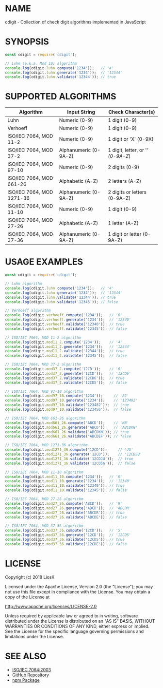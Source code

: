 # NAME

cdigit - Collection of check digit algorithms implemented in JavaScript


# SYNOPSIS

```javascript
const cdigit = require('cdigit');

// Luhn (a.k.a. Mod 10) algorithm
console.log(cdigit.luhn.compute('1234'));   // '4'
console.log(cdigit.luhn.generate('1234'));  // '12344'
console.log(cdigit.luhn.validate('12344')); // true
```


# SUPPORTED ALGORITHMS

| Algorithm                 | Input String          | Check Character(s)                |
|---------------------------|-----------------------|-----------------------------------|
| Luhn                      | Numeric (0-9)         | 1 digit (0-9)                     |
| Verhoeff                  | Numeric (0-9)         | 1 digit (0-9)                     |
| ISO/IEC 7064, MOD 11-2    | Numeric (0-9)         | 1 digit or 'X' (0-9X)             |
| ISO/IEC 7064, MOD 37-2    | Alphanumeric (0-9A-Z) | 1 digit, letter, or '*' (0-9A-Z*) |
| ISO/IEC 7064, MOD 97-10   | Numeric (0-9)         | 2 digits (0-9)                    |
| ISO/IEC 7064, MOD 661-26  | Alphabetic (A-Z)      | 2 letters (A-Z)                   |
| ISO/IEC 7064, MOD 1271-36 | Alphanumeric (0-9A-Z) | 2 digits or letters (0-9A-Z)      |
| ISO/IEC 7064, MOD 11-10   | Numeric (0-9)         | 1 digit (0-9)                     |
| ISO/IEC 7064, MOD 27-26   | Alphabetic (A-Z)      | 1 letter (A-Z)                    |
| ISO/IEC 7064, MOD 37-36   | Alphanumeric (0-9A-Z) | 1 digit or letter (0-9A-Z)        |


# USAGE EXAMPLES

```javascript
const cdigit = require('cdigit');

// Luhn algorithm
console.log(cdigit.luhn.compute('1234'));   // '4'
console.log(cdigit.luhn.generate('1234'));  // '12344'
console.log(cdigit.luhn.validate('12344')); // true
console.log(cdigit.luhn.validate('12345')); // false

// Verhoeff algorithm
console.log(cdigit.verhoeff.compute('1234'));   // '0'
console.log(cdigit.verhoeff.generate('1234'));  // '12340'
console.log(cdigit.verhoeff.validate('12340')); // true
console.log(cdigit.verhoeff.validate('12345')); // false

// ISO/IEC 7064, MOD 11-2 algorithm
console.log(cdigit.mod11_2.compute('1234'));    // '4'
console.log(cdigit.mod11_2.generate('1234'));   // '12344'
console.log(cdigit.mod11_2.validate('12344'));  // true
console.log(cdigit.mod11_2.validate('12345'));  // false

// ISO/IEC 7064, MOD 37-2 algorithm
console.log(cdigit.mod37_2.compute('12CD'));    // '6'
console.log(cdigit.mod37_2.generate('12CD'));   // '12CD6'
console.log(cdigit.mod37_2.validate('12CD6'));  // true
console.log(cdigit.mod37_2.validate('12CD5'));  // false

// ISO/IEC 7064, MOD 97-10 algorithm
console.log(cdigit.mod97_10.compute('1234'));     // '82'
console.log(cdigit.mod97_10.generate('1234'));    // '123482'
console.log(cdigit.mod97_10.validate('123482'));  // true
console.log(cdigit.mod97_10.validate('123456'));  // false

// ISO/IEC 7064, MOD 661-26 algorithm
console.log(cdigit.mod661_26.compute('ABCD'));    // 'KN'
console.log(cdigit.mod661_26.generate('ABCD'));   // 'ABCDKN'
console.log(cdigit.mod661_26.validate('ABCDKN')); // true
console.log(cdigit.mod661_26.validate('ABCDEF')); // false

// ISO/IEC 7064, MOD 1271-36 algorithm
console.log(cdigit.mod1271_36.compute('12CD'));     // 'JU'
console.log(cdigit.mod1271_36.generate('12CD'));    // '12CDJU'
console.log(cdigit.mod1271_36.validate('12CDJU'));  // true
console.log(cdigit.mod1271_36.validate('12CD56'));  // false

// ISO/IEC 7064, MOD 11-10 algorithm
console.log(cdigit.mod11_10.compute('1234'));   // '0'
console.log(cdigit.mod11_10.generate('1234'));  // '12340'
console.log(cdigit.mod11_10.validate('12340')); // true
console.log(cdigit.mod11_10.validate('12345')); // false

// ISO/IEC 7064, MOD 27-26 algorithm
console.log(cdigit.mod27_26.compute('ABCD'));   // 'R'
console.log(cdigit.mod27_26.generate('ABCD'));  // 'ABCDR'
console.log(cdigit.mod27_26.validate('ABCDR')); // true
console.log(cdigit.mod27_26.validate('ABCDE')); // false

// ISO/IEC 7064, MOD 37-36 algorithm
console.log(cdigit.mod37_36.compute('12CD'));   // '5'
console.log(cdigit.mod37_36.generate('12CD'));  // '12CD5'
console.log(cdigit.mod37_36.validate('12CD5')); // true
console.log(cdigit.mod37_36.validate('12CDE')); // false
```


# LICENSE

Copyright (c) 2018 LiosK

Licensed under the Apache License, Version 2.0 (the "License");
you may not use this file except in compliance with the License.
You may obtain a copy of the License at

http://www.apache.org/licenses/LICENSE-2.0

Unless required by applicable law or agreed to in writing, software
distributed under the License is distributed on an "AS IS" BASIS,
WITHOUT WARRANTIES OR CONDITIONS OF ANY KIND, either express or implied.
See the License for the specific language governing permissions and
limitations under the License.


# SEE ALSO

* [ISO/IEC 7064:2003](https://www.iso.org/standard/31531.html)
* [GitHub Repository](https://github.com/LiosK/cdigit)
* [npm Package](https://www.npmjs.com/package/cdigit)
